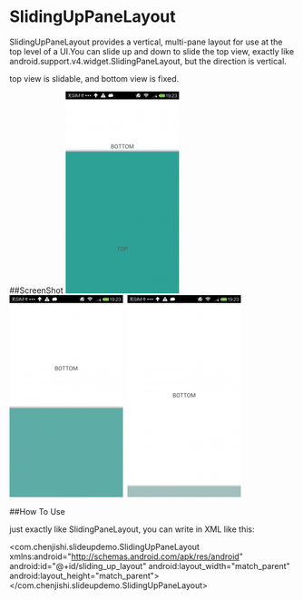SlidingUpPaneLayout
===================

SlidingUpPaneLayout provides a vertical, multi-pane layout for use at the top level of a UI.You can slide up and down to slide the top view,  exactly like android.support.v4.widget.SlidingPaneLayout, but the direction is vertical.

top view is slidable, and bottom view is fixed.

##ScreenShot
![Alt text](slideup1.png)&nbsp;
![Alt text](slideup2.png)&nbsp;
![Alt text](slideup3.png)


##How To Use

just exactly like SlidingPaneLayout, you can write in XML like this:
<?xml version="1.0" encoding="utf-8"?>
<com.chenjishi.slideupdemo.SlidingUpPaneLayout
        xmlns:android="http://schemas.android.com/apk/res/android"
        android:id="@+id/sliding_up_layout"
        android:layout_width="match_parent"
        android:layout_height="match_parent">
    <LinearLayout
            android:id="@+id/bottom_view"
            android:layout_width="match_parent"
            android:layout_height="match_parent"
            android:gravity="center"
            android:background="#FFF"
            android:orientation="vertical">
        <TextView
                android:layout_width="wrap_content"
                android:layout_height="wrap_content"
                android:text="BOTTOM"
                android:textSize="18sp"
                android:textColor="#333"/>
    </LinearLayout>
    <LinearLayout
            android:id="@+id/top_view"
            android:layout_width="match_parent"
            android:layout_height="match_parent"
            android:gravity="center"
            android:background="#009588"
            android:orientation="vertical">
        <TextView
                android:layout_width="wrap_content"
                android:layout_height="wrap_content"
                android:text="TOP"
                android:textSize="18sp"
                android:textColor="#333"/>
    </LinearLayout>
</com.chenjishi.slideupdemo.SlidingUpPaneLayout>


